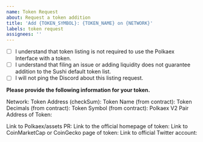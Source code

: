 ```yaml
---
name: Token Request
about: Request a token addition
title: 'Add {TOKEN_SYMBOL}: {TOKEN_NAME} on {NETWORK}'
labels: token request
assignees: ''
---
```


- [ ] I understand that token listing is not required to use the Polkaex Interface with a token.
- [ ] I understand that filing an issue or adding liquidity does not guarantee addition to the Sushi default token list.
- [ ] I will not ping the Discord about this listing request.

**Please provide the following information for your token.**

Network:
Token Address (checkSum):
Token Name (from contract):
Token Decimals (from contract):
Token Symbol (from contract):
Polkaex V2 Pair Address of Token:

Link to Polkaex/assets PR:
Link to the official homepage of token:
Link to CoinMarketCap or CoinGecko page of token:
Link to official Twitter account:
